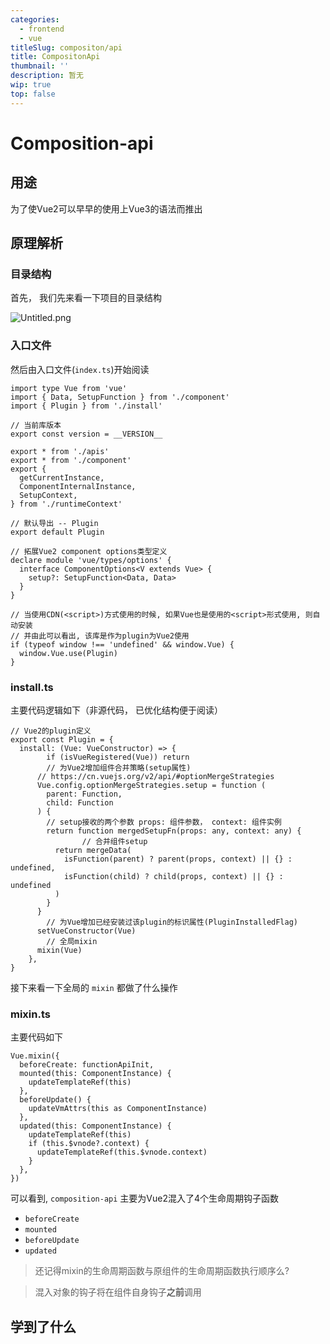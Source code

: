 ```yaml
---
categories:
  - frontend
  - vue
titleSlug: compositon/api
title: CompositonApi
thumbnail: ''
description: 暂无
wip: true
top: false
---
```

# Composition-api

## 用途

为了使Vue2可以早早的使用上Vue3的语法而推出

## 原理解析

### 目录结构

首先， 我们先来看一下项目的目录结构

![Untitled.png](https://s2.loli.net/2022/01/09/ieUcaPbY8juKBsg.png)

### 入口文件

然后由入口文件(`index.ts`)开始阅读

```tsx
import type Vue from 'vue'
import { Data, SetupFunction } from './component'
import { Plugin } from './install'

// 当前库版本
export const version = __VERSION__

export * from './apis'
export * from './component'
export {
  getCurrentInstance,
  ComponentInternalInstance,
  SetupContext,
} from './runtimeContext'

// 默认导出 -- Plugin
export default Plugin

// 拓展Vue2 component options类型定义
declare module 'vue/types/options' {
  interface ComponentOptions<V extends Vue> {
    setup?: SetupFunction<Data, Data>
  }
}

// 当使用CDN(<script>)方式使用的时候, 如果Vue也是使用的<script>形式使用, 则自动安装
// 并由此可以看出, 该库是作为plugin为Vue2使用
if (typeof window !== 'undefined' && window.Vue) {
  window.Vue.use(Plugin)
}
```

### install.ts

主要代码逻辑如下（非源代码， 已优化结构便于阅读）

```tsx
// Vue2的plugin定义
export const Plugin = {
  install: (Vue: VueConstructor) => {
		if (isVueRegistered(Vue)) return
		// 为Vue2增加组件合并策略(setup属性)
	  // https://cn.vuejs.org/v2/api/#optionMergeStrategies
	  Vue.config.optionMergeStrategies.setup = function (
	    parent: Function,
	    child: Function
	  ) {
	    // setup接收的两个参数 props: 组件参数， context: 组件实例
	    return function mergedSetupFn(props: any, context: any) {
				// 合并组件setup
	      return mergeData(
	        isFunction(parent) ? parent(props, context) || {} : undefined,
	        isFunction(child) ? child(props, context) || {} : undefined
	      )
	    }
	  }
		// 为Vue增加已经安装过该plugin的标识属性(PluginInstalledFlag)
	  setVueConstructor(Vue)
		// 全局mixin
	  mixin(Vue)
	},
}
```

接下来看一下全局的 `mixin` 都做了什么操作

### mixin.ts

主要代码如下

```tsx
Vue.mixin({
  beforeCreate: functionApiInit,
  mounted(this: ComponentInstance) {
    updateTemplateRef(this)
  },
  beforeUpdate() {
    updateVmAttrs(this as ComponentInstance)
  },
  updated(this: ComponentInstance) {
    updateTemplateRef(this)
    if (this.$vnode?.context) {
      updateTemplateRef(this.$vnode.context)
    }
  },
})
```

可以看到, `composition-api` 主要为Vue2混入了4个生命周期钩子函数

- `beforeCreate`
- `mounted`
- `beforeUpdate`
- `updated`

> 还记得mixin的生命周期函数与原组件的生命周期函数执行顺序么?
> 

> 混入对象的钩子将在组件自身钩子**之前**调用
> 

## 学到了什么
